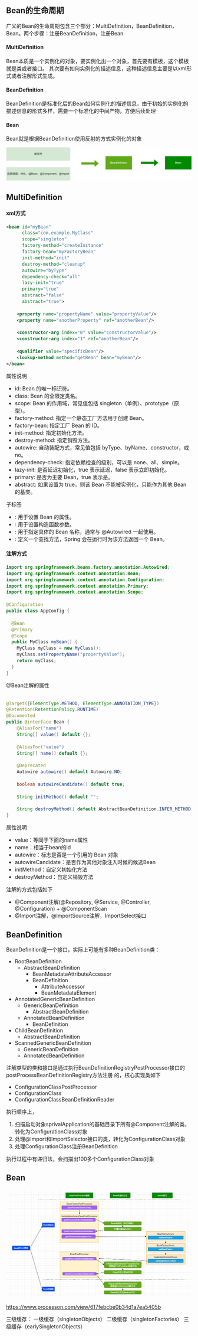 ## Bean的生命周期
广义的Bean的生命周期包含三个部分：MultiDefinition，BeanDefinition，Bean。两个步骤：注册BeanDefinition，注册Bean


#### MultiDefinition
Bean本质是一个实例化的对象，要实例化出一个对象，首先要有模板，这个模板就是类或者接口。
其次要有如何实例化的描述信息，这种描述信息主要是以xml形式或者注解形式生成。


#### BeanDefinition
BeanDefinition是标准化后的Bean如何实例化的描述信息，由于初始的实例化的描述信息的形式多样，需要一个标准化的中间产物，方便后续处理

#### Bean
Bean就是根据BeanDefinition使用反射的方式实例化的对象


![Bean的生命周期](./src/bean_lifecycle_001.png)

## MultiDefinition

#### xml方式

```xml
<bean id="myBean" 
      class="com.example.MyClass" 
      scope="singleton" 
      factory-method="createInstance" 
      factory-bean="myFactoryBean" 
      init-method="init" 
      destroy-method="cleanup" 
      autowire="byType" 
      dependency-check="all" 
      lazy-init="true" 
      primary="true" 
      abstract="false" 
      abstract="true">
    
    <property name="propertyName" value="propertyValue"/>
    <property name="anotherProperty" ref="anotherBean"/>
    
    <constructor-arg index="0" value="constructorValue"/>
    <constructor-arg index="1" ref="anotherBean"/>
    
    <qualifier value="specificBean"/>
    <lookup-method method="getBean" bean="myBean"/>
</bean>
```
属性说明
* id: Bean 的唯一标识符。
* class: Bean 的全限定类名。
* scope: Bean 的作用域，常见值包括 singleton（单例）、prototype（原型）。
* factory-method: 指定一个静态工厂方法用于创建 Bean。
* factory-bean: 指定工厂 Bean 的 ID。
* init-method: 指定初始化方法。
* destroy-method: 指定销毁方法。
* autowire: 自动装配方式，常见值包括 byType、byName、constructor，或 no。
* dependency-check: 指定依赖检查的级别，可以是 none、all、simple。
* lazy-init: 是否延迟初始化，true 表示延迟，false 表示立即初始化。
* primary: 是否为主要 Bean，true 表示是。
* abstract: 如果设置为 true，则该 Bean 不能被实例化，只能作为其他 Bean 的基类。

子标签
* <property>: 用于设置 Bean 的属性。
* <constructor-arg>: 用于设置构造函数参数。
* <qualifier>: 用于指定具体的 Bean 名称，通常与 @Autowired 一起使用。
* <lookup-method>: 定义一个查找方法，Spring 会在运行时为该方法返回一个 Bean。


#### 注解方式

```java
import org.springframework.beans.factory.annotation.Autowired;
import org.springframework.context.annotation.Bean;
import org.springframework.context.annotation.Configuration;
import org.springframework.context.annotation.Primary;
import org.springframework.context.annotation.Scope;

@Configuration
public class AppConfig {

  @Bean
  @Primary
  @Scope
  public MyClass myBean() {
    MyClass myClass = new MyClass();
    myClass.setPropertyName("propertyValue");
    return myClass;
  }
}
```
@Bean注解的属性
```java

@Target({ElementType.METHOD, ElementType.ANNOTATION_TYPE})
@Retention(RetentionPolicy.RUNTIME)
@Documented
public @interface Bean {
	@AliasFor("name")
	String[] value() default {};
    
	@AliasFor("value")
	String[] name() default {};

	@Deprecated
	Autowire autowire() default Autowire.NO;

	boolean autowireCandidate() default true;
    
	String initMethod() default "";
    
	String destroyMethod() default AbstractBeanDefinition.INFER_METHOD;
}

```
属性说明
* value：等同于下面的name属性
* name：相当于bean的id
* autowire：标志是否是一个引用的 Bean 对象
* autowireCandidate：是否作为其他对象注入时候的候选Bean
* initMethod：自定义初始化方法
* destroyMethod：自定义销毁方法

注解的方式包括如下

- @Component注解(@Repository, @Service, @Controller, @Configuration) + @ComponentScan
- @Import注解，@ImportSource注解，ImportSelect接口

## BeanDefinition
BeanDefinition是一个接口，实际上可能有多种BeanDefinition类：
- RootBeanDefinition
   - AbstractBeanDefinition
      - BeanMetadataAttributeAccessor
      - BeanDefinition
         - AttributeAccessor
         - BeanMetadataElement
- AnnotatedGenericBeanDefinition
   - GenericBeanDefinition
      - AbstractBeanDefinition
   - AnnotatedBeanDefinition
      - BeanDefinition
- ChildBeanDefinition
   - AbstractBeanDefinition
- ScannedGenericBeanDefinition
   - GenericBeanDefinition
   - AnnotatedBeanDefinition


注解类型的类和接口是通过执行BeanDefinitionRegistryPostProcessor接口的postProcessBeanDefinitionRegistry方法注册
的，核心实现类如下

- ConfigurationClassPostProcessor
- ConfigurationClass
- ConfigurationClassBeanDefinitionReader


执行顺序上，
1. 扫描启动对象sprivalApplication的基础目录下所有@Component注解的类，转化为ConfigurationClass对象
2. 处理@Import和ImportSelector接口的类，转化为ConfigurationClass对象
3. 处理ConfigurationClass注册BeanDefinition

执行过程中有递归法，会扫描出100多个ConfigurationClass对象



## Bean
![Bean初始化阶段](./src/bean_lifecycle_002.png)

https://www.processon.com/view/617febcbe0b34d1a7ea5405b


三级缓存：
一级缓存（singletonObjects）
二级缓存（singletonFactories）
三级缓存（earlySingletonObjects）

